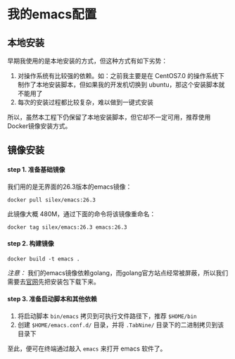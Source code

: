 # 我的emacs配置

## 本地安装

早期我使用的是本地安装的方式，但这种方式有如下劣势：

1. 对操作系统有比较强的依赖。如：之前我主要是在 CentOS7.0 的操作系统下制作了本地安装脚本，但如果我的开发机切换到 ubuntu，那这个安装脚本就不能用了
2. 每次的安装过程都比较复杂，难以做到一键式安装

所以，虽然本工程下仍保留了本地安装脚本，但它却不一定可用，推荐使用Docker镜像安装方式。

## 镜像安装
#### step 1. 准备基础镜像

我们用的是无界面的26.3版本的emacs镜像：

``` shell
docker pull silex/emacs:26.3
```

此镜像大概 480M，通过下面的命令将该镜像重命名：

``` shell
docker tag silex/emacs:26.3 emacs:26.3
```

#### step 2. 构建镜像

``` shell
docker build -t emacs .
```

*注意：* 我们的emacs镜像依赖golang，而golang官方站点经常被屏蔽，所以我们需要去[官网](https://golang.org/dl/)先把安装包下载下来。

#### step 3. 准备启动脚本和其他依赖

1. 将启动脚本 `bin/emacs` 拷贝到可执行文件路径下，推荐 `$HOME/bin`
2. 创建 `$HOME/emacs.conf.d/` 目录，并将 `.TabNine/` 目录下的二进制拷贝到该目录下

至此，便可在终端通过敲入 `emacs` 来打开 emacs 软件了。
